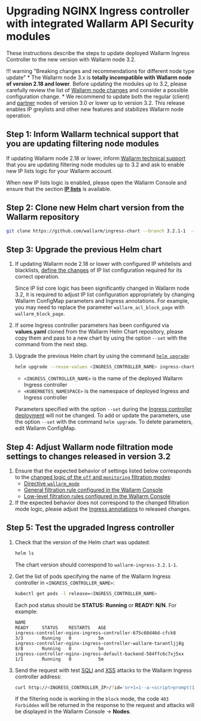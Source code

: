 # Upgrading NGINX Ingress controller with integrated Wallarm API Security modules

These instructions describe the steps to update deployed Wallarm Ingress Controller to the new version with Wallarm node 3.2.

!!! warning "Breaking changes and recommendations for different node type update"
    * The Wallarm node 3.x is **totally incompatible with Wallarm node of version 2.18 and lower**. Before updating the modules up to 3.2, please carefully review the list of [Wallarm node changes](what-is-new.md) and consider a possible configuration change.
    * We recommend to update both the regular (client) and [partner](../partner-waf-node/overview.md) nodes of version 3.0 or lower up to version 3.2. This release enables IP greylists and other new features and stabilizes Wallarm node operation.

## Step 1: Inform Wallarm technical support that you are updating filtering node modules

If updating Wallarm node 2.18 or lower, inform [Wallarm technical support](mailto:support@wallarm.com) that you are updating filtering node modules up to 3.2 and ask to enable new IP lists logic for your Wallarm account.

When new IP lists logic is enabled, please open the Wallarm Console and ensure that the section [**IP lists**](../user-guides/ip-lists/overview.md) is available.

## Step 2: Clone new Helm chart version from the Wallarm repository

```bash
git clone https://github.com/wallarm/ingress-chart --branch 3.2.1-1  --single-branch
```

## Step 3: Upgrade the previous Helm chart

1. If updating Wallarm node 2.18 or lower with configured IP whitelists and blacklists, [define the changes](migrate-ip-lists-to-node-3.md) of IP list configuration required for its correct operation.

    Since IP list core logic has been significantly changed in Wallarm node 3.2, it is required to adjust IP list configuration appropriately by changing Wallarm ConfigMap parameters and Ingress annotations. For example, you may need to replace the parameter `wallarm_acl_block_page` with `wallarm_block_page`.
2. If some Ingress controller parameters has been configured via **values.yaml** cloned from the Wallarm Helm Chart repository, please copy them and pass to a new chart by using the option `--set` with the command from the next step.
3. Upgrade the previous Helm chart by using the command [`helm upgrade`](https://helm.sh/docs/helm/helm_upgrade/):

    ``` bash
    helm upgrade --reuse-values <INGRESS_CONTROLLER_NAME> ingress-chart/wallarm-ingress -n <KUBERNETES_NAMESPACE>
    ```

    * `<INGRESS_CONTROLLER_NAME>` is the name of the deployed Wallarm Ingress controller
    * `<KUBERNETES_NAMESPACE>` is the namespace of deployed Ingress and Ingress controller

    Parameters specified with the option `--set` during the [Ingress controller deployment](../admin-en/installation-kubernetes-en.md) will not be changed. To add or update the parameters, use the option `--set` with the command `helm upgrade`. To delete parameters, edit Wallarm ConfigMap.

## Step 4: Adjust Wallarm node filtration mode settings to changes released in version 3.2

1. Ensure that the expected behavior of settings listed below corresponds to the [changed logic of the `off` and `monitoring` filtration modes](what-is-new.md):
      * [Directive `wallarm_mode`](../admin-en/configure-parameters-en.md#wallarm_mode)
      * [General filtration rule configured in the Wallarm Console](../user-guides/settings/general.md)
      * [Low-level filtration rules configured in the Wallarm Console](../user-guides/rules/wallarm-mode-rule.md)
2. If the expected behavior does not correspond to the changed filtration mode logic, please adjust the [Ingress annotations](../admin-en/configure-kubernetes-en.md#ingress-annotations) to released changes.

## Step 5: Test the upgraded Ingress controller

1. Check that the version of the Helm chart was updated:

    ```bash
    helm ls
    ```

    The chart version should correspond to `wallarm-ingress-3.2.1-1`.
2. Get the list of pods specifying the name of the Wallarm Ingress controller in `<INGRESS_CONTROLLER_NAME>`:
    
    ``` bash
    kubectl get pods -l release=<INGRESS_CONTROLLER_NAME>
    ```

    Each pod status should be **STATUS: Running** or **READY: N/N**. For example:

    ```
    NAME                                                              READY     STATUS    RESTARTS   AGE
    ingress-controller-nginx-ingress-controller-675c68d46d-cfck8      3/3       Running   0          5m
    ingress-controller-nginx-ingress-controller-wallarm-tarantljj8g   8/8       Running   0          5m
    ingress-controller-nginx-ingress-default-backend-584ffc6c7xj5xx   1/1       Running   0          5m
    ```

3. Send the request with test [SQLI](../attacks-vulns-list.md#sql-injection) and [XSS](../attacks-vulns-list.md#crosssite-scripting-xss) attacks to the Wallarm Ingress controller address:

    ```bash
    curl http://<INGRESS_CONTROLLER_IP>/?id='or+1=1--a-<script>prompt(1)</script>'
    ```

    If the filtering node is working in the `block` mode, the code `403 Forbidden` will be returned in the response to the request and attacks will be displayed in the Wallarm Console → **Nodes**.
